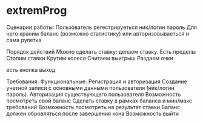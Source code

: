 # extremProg

Сценарии работы:
Пользователь регестрируеться ник/логин пароль Для него храним баланс (возможно статистику)
или авторизовываеться
и сама рулетка

Порядок действий
Можно сделать ставку: делаем ставку. Есть пределы
Стопим ставки
Крутим колесо
Считаем выигрыш
Раздаем очки

есть кнопка выход

Требования:
Функциональные:
Регистрация и авторизация
    Создание учетной записи с основными данными пользователя (ник/логин пароль).
    Авторизация существующего пользователя
Возможность посмотреть свой баланс
Сделать ставку в рамках баланса и мин/макс требований
Возможность посмотреть на результат ставки
Баланс должен обровляться после завершения кона
Возможность выйти
